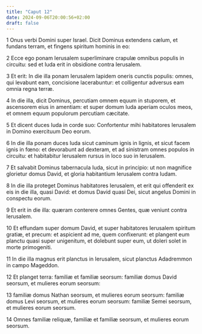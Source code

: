 ```yaml
---
title: "Caput 12"
date: 2024-09-06T20:00:56+02:00
draft: false
---
```



1 Onus verbi Domini super Israel. Dicit Dominus extendens cælum, et fundans terram, et fingens spiritum hominis in eo:

2 Ecce ego ponam Ierusalem superliminare crapulæ omnibus populis in circuitu: sed et Iuda erit in obsidione contra Ierusalem.

3 Et erit: In die illa ponam Ierusalem lapidem oneris cunctis populis: omnes, qui levabunt eam, concisione lacerabuntur: et colligentur adversus eam omnia regna terræ.

4 In die illa, dicit Dominus, percutiam omnem equum in stuporem, et ascensorem eius in amentiam: et super domum Iuda aperiam oculos meos, et omnem equum populorum percutiam cæcitate.

5 Et dicent duces Iuda in corde suo: Confortentur mihi habitatores Ierusalem in Domino exercituum Deo eorum.

6 In die illa ponam duces Iuda sicut caminum ignis in lignis, et sicut facem ignis in fœno: et devorabunt ad dexteram, et ad sinistram omnes populos in circuitu: et habitabitur Ierusalem rursus in loco suo in Ierusalem.

7 Et salvabit Dominus tabernacula Iuda, sicut in principio: ut non magnifice glorietur domus David, et gloria habitantium Ierusalem contra Iudam.

8 In die illa proteget Dominus habitatores Ierusalem, et erit qui offenderit ex eis in die illa, quasi David: et domus David quasi Dei, sicut angelus Domini in conspectu eorum.

9 Et erit in die illa: quæram conterere omnes Gentes, quæ veniunt contra Ierusalem.

10 Et effundam super domum David, et super habitatores Ierusalem spiritum gratiæ, et precum: et aspicient ad me, quem confixerunt: et plangent eum planctu quasi super unigenitum, et dolebunt super eum, ut doleri solet in morte primogeniti.

11 In die illa magnus erit planctus in Ierusalem, sicut planctus Adadremmon in campo Mageddon.

12 Et planget terra: familiæ et familiæ seorsum: familiæ domus David seorsum, et mulieres eorum seorsum:

13 familiæ domus Nathan seorsum, et mulieres eorum seorsum: familiæ domus Levi seorsum, et mulieres eorum seorsum: familiæ Semei seorsum, et mulieres eorum seorsum.

14 Omnes familiæ reliquæ, familiæ et familiæ seorsum, et mulieres eorum seorsum.

